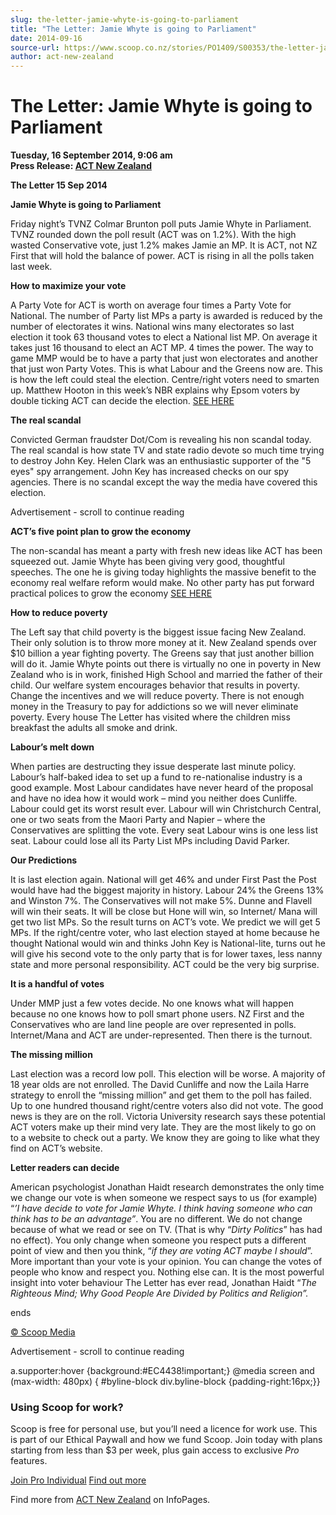 ```yaml
---
slug: the-letter-jamie-whyte-is-going-to-parliament
title: "The Letter: Jamie Whyte is going to Parliament"
date: 2014-09-16
source-url: https://www.scoop.co.nz/stories/PO1409/S00353/the-letter-jamie-whyte-is-going-to-parliament.htm
author: act-new-zealand
---
```

The Letter: Jamie Whyte is going to Parliament
==============================================

**Tuesday, 16 September 2014, 9:06 am**  
**Press Release: [ACT New Zealand](https://info.scoop.co.nz/ACT_New_Zealand)**

**The Letter 15 Sep 2014**

**Jamie Whyte is going to Parliament**

Friday night’s TVNZ Colmar Brunton poll puts Jamie Whyte in Parliament. TVNZ rounded down the poll result (ACT was on 1.2%). With the high wasted Conservative vote, just 1.2% makes Jamie an MP. It is ACT, not NZ First that will hold the balance of power. ACT is rising in all the polls taken last week.

**How to maximize your vote**

A Party Vote for ACT is worth on average four times a Party Vote for National. The number of Party list MPs a party is awarded is reduced by the number of electorates it wins. National wins many electorates so last election it took 63 thousand votes to elect a National list MP. On average it takes just 16 thousand to elect an ACT MP. 4 times the power. The way to game MMP would be to have a party that just won electorates and another that just won Party Votes. This is what Labour and the Greens now are. This is how the left could steal the election. Centre/right voters need to smarten up. Matthew Hooton in this week’s NBR explains why Epsom voters by double ticking ACT can decide the election. [SEE HERE](http://www.act.org.nz/sites/all/modules/civicrm/extern/url.php?u=12945&qid=2307270)[](http://www.act.org.nz/sites/all/modules/civicrm/extern/url.php?u=12945&qid=2307270)

**The real scandal**

Convicted German fraudster Dot/Com is revealing his non scandal today. The real scandal is how state TV and state radio devote so much time trying to destroy John Key. Helen Clark was an enthusiastic supporter of the "5 eyes" spy arrangement. John Key has increased checks on our spy agencies. There is no scandal except the way the media have covered this election.

Advertisement - scroll to continue reading





**ACT’s five point plan to grow the economy**

The non-scandal has meant a party with fresh new ideas like ACT has been squeezed out. Jamie Whyte has been giving very good, thoughtful speeches. The one he is giving today highlights the massive benefit to the economy real welfare reform would make. No other party has put forward practical polices to grow the economy [SEE HERE](http://www.act.org.nz/sites/all/modules/civicrm/extern/url.php?u=12941&qid=2307270)[](http://www.act.org.nz/sites/all/modules/civicrm/extern/url.php?u=12941&qid=2307270)

**How to reduce poverty**

The Left say that child poverty is the biggest issue facing New Zealand. Their only solution is to throw more money at it. New Zealand spends over $10 billion a year fighting poverty. The Greens say that just another billion will do it. Jamie Whyte points out there is virtually no one in poverty in New Zealand who is in work, finished High School and married the father of their child. Our welfare system encourages behavior that results in poverty. Change the incentives and we will reduce poverty. There is not enough money in the Treasury to pay for addictions so we will never eliminate poverty. Every house The Letter has visited where the children miss breakfast the adults all smoke and drink.

**Labour’s melt down**

When parties are destructing they issue desperate last minute policy. Labour’s half-baked idea to set up a fund to re-nationalise industry is a good example. Most Labour candidates have never heard of the proposal and have no idea how it would work – mind you neither does Cunliffe. Labour could get its worst result ever. Labour will win Christchurch Central, one or two seats from the Maori Party and Napier – where the Conservatives are splitting the vote. Every seat Labour wins is one less list seat. Labour could lose all its Party List MPs including David Parker.

**Our Predictions**

It is last election again. National will get 46% and under First Past the Post would have had the biggest majority in history. Labour 24% the Greens 13% and Winston 7%. The Conservatives will not make 5%. Dunne and Flavell will win their seats. It will be close but Hone will win, so Internet/ Mana will get two list MPs. So the result turns on ACT’s vote. We predict we will get 5 MPs. If the right/centre voter, who last election stayed at home because he thought National would win and thinks John Key is National-lite, turns out he will give his second vote to the only party that is for lower taxes, less nanny state and more personal responsibility. ACT could be the very big surprise.

**It is a handful of votes**

Under MMP just a few votes decide. No one knows what will happen because no one knows how to poll smart phone users. NZ First and the Conservatives who are land line people are over represented in polls. Internet/Mana and ACT are under-represented. Then there is the turnout.

**The missing million**

Last election was a record low poll. This election will be worse. A majority of 18 year olds are not enrolled. The David Cunliffe and now the Laila Harre strategy to enroll the “missing million” and get them to the poll has failed. Up to one hundred thousand right/centre voters also did not vote. The good news is they are on the roll. Victoria University research says these potential ACT voters make up their mind very late. They are the most likely to go on to a website to check out a party. We know they are going to like what they find on ACT’s website.

**Letter readers can decide**

American psychologist Jonathan Haidt research demonstrates the only time we change our vote is when someone we respect says to us (for example) “_’I have decide to vote for Jamie Whyte. I think having someone who can think has to be an advantage”_. You are no different. We do not change because of what we read or see on TV. (That is why “_Dirty Politics_” has had no effect). You only change when someone you respect puts a different point of view and then you think, “_if they are voting ACT maybe I should_”. More important than your vote is your opinion. You can change the votes of people who know and respect you. Nothing else can. It is the most powerful insight into voter behaviour The Letter has ever read, Jonathan Haidt “_The Righteous Mind; Why Good People Are Divided by Politics and Religion”._  

ends

[© Scoop Media](http://www.scoop.co.nz/about/terms.html)  

Advertisement - scroll to continue reading



a.supporter:hover {background:#EC4438!important;} @media screen and (max-width: 480px) { #byline-block div.byline-block {padding-right:16px;}}

### Using Scoop for work?

Scoop is free for personal use, but you’ll need a licence for work use. This is part of our Ethical Paywall and how we fund Scoop. Join today with plans starting from less than $3 per week, plus gain access to exclusive _Pro_ features.  
  
[Join Pro Individual](https://pro.scoop.co.nz/Individual/?from=ProIn24) [Find out more](https://pro.scoop.co.nz/using-scoop-for-work/?from=ProIn24)

Find more from [ACT New Zealand](https://info.scoop.co.nz/ACT_New_Zealand) on InfoPages.